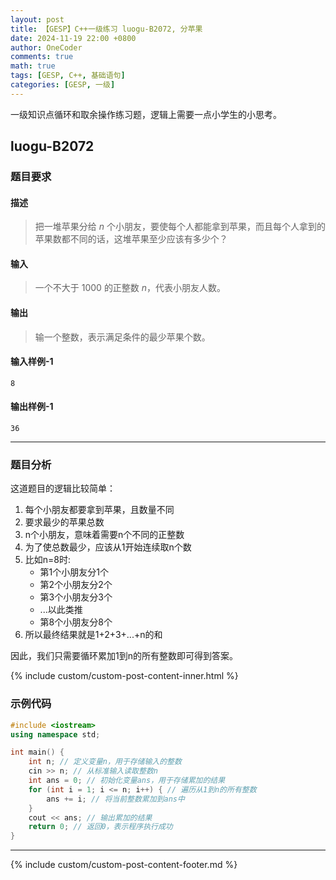 ```yaml
---
layout: post
title: 【GESP】C++一级练习 luogu-B2072, 分苹果
date: 2024-11-19 22:00 +0800
author: OneCoder
comments: true
math: true
tags: [GESP, C++, 基础语句]
categories: [GESP, 一级]
---
```

一级知识点循环和取余操作练习题，逻辑上需要一点小学生的小思考。

<!--more-->

## luogu-B2072

### 题目要求

#### 描述

>把一堆苹果分给 $n$ 个小朋友，要使每个人都能拿到苹果，而且每个人拿到的苹果数都不同的话，这堆苹果至少应该有多少个？

#### 输入

>一个不大于 $1000$ 的正整数 $n$，代表小朋友人数。

#### 输出

>输一个整数，表示满足条件的最少苹果个数。

#### 输入样例-1

```console
8
```

#### 输出样例-1

```console
36
```

---

### 题目分析

这道题目的逻辑比较简单：

1. 每个小朋友都要拿到苹果，且数量不同
2. 要求最少的苹果总数
3. n个小朋友，意味着需要n个不同的正整数
4. 为了使总数最少，应该从1开始连续取n个数
5. 比如n=8时:
   - 第1个小朋友分1个
   - 第2个小朋友分2个
   - 第3个小朋友分3个
   - ...以此类推
   - 第8个小朋友分8个
6. 所以最终结果就是1+2+3+...+n的和

因此，我们只需要循环累加1到n的所有整数即可得到答案。

{% include custom/custom-post-content-inner.html %}

### 示例代码

```cpp
#include <iostream>
using namespace std; 

int main() {
    int n; // 定义变量n，用于存储输入的整数
    cin >> n; // 从标准输入读取整数n
    int ans = 0; // 初始化变量ans，用于存储累加的结果
    for (int i = 1; i <= n; i++) { // 遍历从1到n的所有整数
        ans += i; // 将当前整数累加到ans中
    }
    cout << ans; // 输出累加的结果
    return 0; // 返回0，表示程序执行成功
}
```

---

{% include custom/custom-post-content-footer.md %}
